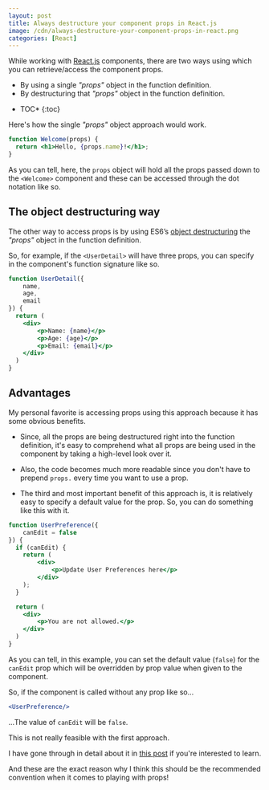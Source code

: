 ```yaml
---
layout: post
title: Always destructure your component props in React.js
image: /cdn/always-destructure-your-component-props-in-react.png
categories: [React]
---
```


While working with [React.js](https://reactjs.org/) components, there are two ways using which you can retrieve/access the component props.

- By using a single *"props"* object in the function definition.
- By destructuring that *"props"* object in the function definition.

* TOC*
{:toc}

Here's how the single *"props"* object approach would work.

```jsx
function Welcome(props) {
  return <h1>Hello, {props.name}!</h1>;
}
```

As you can tell, here, the `props` object will hold all the props passed down to the `<Welcome>` component and these can be accessed through the dot notation like so.

## The object destructuring way

The other way to access props is by using ES6’s [object destructuring](https://developer.mozilla.org/en-US/docs/Web/JavaScript/Reference/Operators/Destructuring_assignment#object_destructuring) the *"props"* object in the function definition.

So, for example, if the `<UserDetail>` will have three props, you can specify in the component's function signature like so.

```jsx
function UserDetail({
    name,
    age,
    email
}) {
  return (
    <div>
        <p>Name: {name}</p>
        <p>Age: {age}</p>
        <p>Email: {email}</p>
    </div> 
  )
}
```

## Advantages

My personal favorite is accessing props using this approach because it has some obvious benefits.

- Since, all the props are being destructured right into the function definition, it's easy to comprehend what all props are being used in the component by taking a high-level look over it.

- Also, the code becomes much more readable since you don't have to prepend `props.` every time you want to use a prop.

- The third and most important benefit of this approach is, it is relatively easy to specify a default value for the prop. So, you can do something like this with it.

```jsx
function UserPreference({
    canEdit = false
}) {
  if (canEdit) {  
    return (
        <div>
            <p>Update User Preferences here</p>
        </div>
    );
  }

  return (
    <div>
        <p>You are not allowed.</p>
    </div> 
  )
}
```

As you can tell, in this example, you can set the default value (`false`) for the `canEdit` prop which will be overridden by prop value when given to the component.

So, if the component is called without any prop like so...

```jsx
<UserPreference/>
```

...The value of `canEdit` will be `false`.

This is not really feasible with the first approach.

I have gone through in detail about it in [this post](/specifying-default-value-for-props-in-reactjs/) if you're interested to learn.

And these are the exact reason why I think this should be the recommended convention when it comes to playing with props!